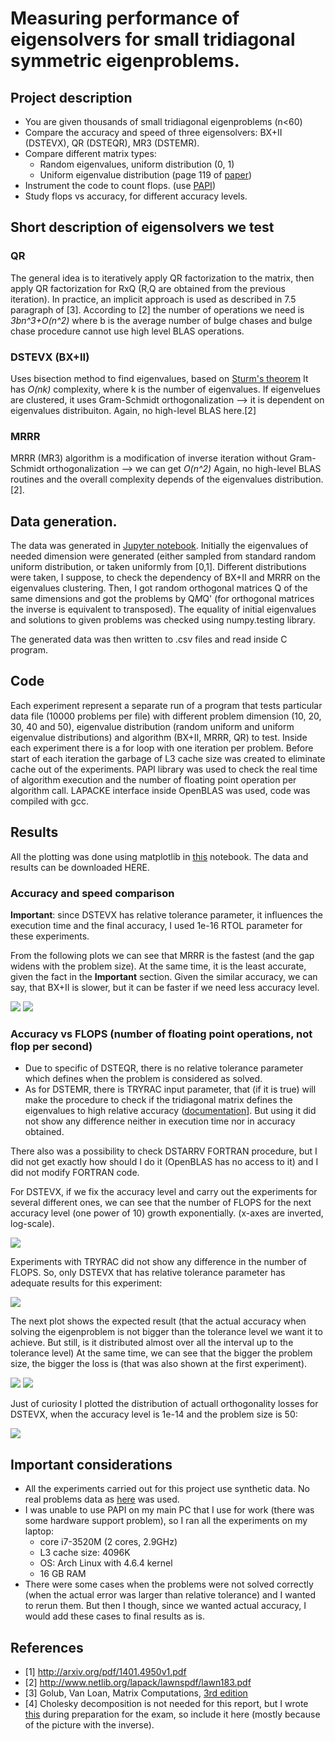 # Measuring performance of eigensolvers for small tridiagonal symmetric eigenproblems.

## Project description

* You are given thousands of small tridiagonal eigenproblems (n<60)           
* Compare the accuracy and speed of three eigensolvers: BX+II (DSTEVX), QR (DSTEQR), MR3 (DSTEMR).
* Compare different matrix types:
   * Random eigenvalues, uniform distribution (0, 1)                            
   * Uniform eigenvalue distribution (page 119 of [paper](http://arxiv.org/pdf/1401.4950v1.pdf))
* Instrument the code to count flops. (use [PAPI](http://icl.cs.utk.edu/papi/))
* Study flops vs accuracy, for different accuracy levels.

## Short description of eigensolvers we test

### QR

The general idea is to iteratively apply QR factorization to the matrix, then apply QR factorization for RxQ (R,Q are obtained from the previous iteration). In practice, an implicit approach is used as described in 7.5 paragraph of [3]. According to [2] the number of operations we need is *3bn^3+O(n^2)* where b is the average number of bulge chases and bulge chase procedure cannot use high level BLAS operations.

### DSTEVX (BX+II)
Uses bisection method to find eigenvalues, based on [Sturm's theorem](https://en.wikipedia.org/wiki/Sturm%27s_theorem) It has *O(nk)* complexity, where k is the number of eigenvalues. If eigenvelues are clustered, it uses Gram-Schmidt orthogonalization --> it is dependent on eigenvalues distribuiton.  Again, no high-level BLAS here.[2]

### MRRR
MRRR (MR3) algorithm is a modification of inverse iteration without Gram-Schmidt orthogonalization --> we can get *O(n^2)* Again, no high-level BLAS routines and the overall complexity depends of the eigenvalues distribution. [2]. 

## Data generation.

The data was generated in [Jupyter notebook](https://github.com/yobibyte/hpmc-eigensolvers/blob/master/hmpc-data-generation.ipynb). Initially the eigenvalues of needed dimension were generated (either sampled from standard random uniform distribution, or taken uniformly from [0,1]. Different distributions were taken, I suppose, to check the dependency of BX+II and MRRR on the eigenvalues clustering. Then, I got random orthogonal matrices Q of the same dimensions and got the problems by Q*M*Q' (for orthogonal matrices the inverse is equivalent to transposed). The equality of initial eigenvalues and solutions to given problems was checked using numpy.testing library.

The generated data was then written to .csv files and read inside C program.

## Code

Each experiment represent a separate run of a program that tests particular data file (10000 problems per file) with different problem dimension (10, 20, 30, 40 and 50), eigenvalue distribution (random uniform and uniform eigenvalue distributions) and algorithm (BX+II, MRRR, QR) to test. Inside each experiment there is a for loop with one iteration per problem. Before start of each iteration the garbage of L3 cache size was created to eliminate cache out of the experiments. PAPI library was used to check the real time of algorithm execution and the number of floating point operation per algorithm call. LAPACKE interface inside OpenBLAS was used, code was compiled with gcc.

## Results

All the plotting was done using matplotlib in [this](https://github.com/yobibyte/hpmc-eigensolvers/blob/master/results_analysis.ipynb) notebook. The data and results can be downloaded HERE.

### Accuracy and speed comparison

**Important**: since DSTEVX has relative tolerance parameter, it influences the execution time and the final accuracy, I used 1e-16 RTOL parameter for these experiments.

From the following plots we can see that MRRR is the fastest (and the gap widens with the problem size). At the same time, it is the least accurate, given the fact in the **Important** section. Given the similar accuracy, we can say, that BX+II is slower, but it can be faster if we need less accuracy level.

<img class='center' src="https://github.com/yobibyte/hpmc-eigensolvers/blob/master/pics/time_vs_dim.png?raw=true"/>
<img class='center' src="https://github.com/yobibyte/hpmc-eigensolvers/blob/master/pics/loss_vs_dim.png?raw=true"/>

### Accuracy vs FLOPS (number of floating point operations, **not** flop per second)

* Due to specific of DSTEQR, there is no relative tolerance parameter which defines when the problem is considered as solved. 
* As for DSTEMR, there is TRYRAC input parameter, that (if it is true) will make the procedure to check if the tridiagonal matrix defines the eigenvalues to high relative accuracy ([documentation](http://www.netlib.org/lapack/explore-html/d9/d1e/dstemr_8f_a613f73c16db5b9b111d56fb3e3feff0d.html#a613f73c16db5b9b111d56fb3e3feff0d)]. But using it did not show any difference neither in execution time nor in accuracy obtained.

There also was a possibility to check DSTARRV FORTRAN procedure, but I did not get exactly how should I do it (OpenBLAS has no access to it) and I did not modify FORTRAN code.

For DSTEVX, if we fix the accuracy level and carry out the experiments for several different ones, we can see that the number of FLOPS for the next accuracy level (one power of 10) growth exponentially. (x-axes are inverted, log-scale).

<img class='center' src="https://github.com/yobibyte/hpmc-eigensolvers/blob/master/pics/flops_given_tol_dstevx.png?raw=true"/>

Experiments with TRYRAC did not show any difference in the number of FLOPS. So, only DSTEVX that has relative tolerance parameter has adequate results for this experiment:

<img class='center' src="https://github.com/yobibyte/hpmc-eigensolvers/blob/master/pics/flops_given_tryrac_dstemr.png?raw=true"/>

The next plot shows the expected result (that the actual accuracy when solving the eigenproblem is not bigger than the tolerance level we want it to achieve. But still, is it distributed almost over all the interval up to the tolerance level) At the same time, we can see that the bigger the problem size, the bigger the loss is (that was also shown at the first experiment).

<img class='center' src="https://github.com/yobibyte/hpmc-eigensolvers/blob/master/pics/med_los_given_tol.png?raw=true"/>
<img class='center' src="https://github.com/yobibyte/hpmc-eigensolvers/blob/master/pics/loss_given_tol.png?raw=true"/>

Just of curiosity I plotted the distribution of actuall orthogonality losses for DSTEVX, when the accuracy level is 1e-14 and the problem size is 50:

<img class='center' src="https://github.com/yobibyte/hpmc-eigensolvers/blob/master/pics/loss_distr.png?raw=true"/>

## Important considerations

* All the experiments carried out for this project use synthetic data. No real problems data as [here](http://www.netlib.org/lapack/lawnspdf/lawn183.pdf) was used.
* I was unable to use PAPI on my main PC that I use for work (there was some hardware support problem), so I ran all the experiments on my laptop:
    * core i7-3520M (2 cores, 2.9GHz)
    * L3 cache size: 4096K
    * OS: Arch Linux with 4.6.4 kernel
    * 16 GB RAM
* There were some cases when the problems were not solved correctly (when the actual error was larger than relative tolerance) and I wanted to rerun them. But then I though, since we wanted actual accuracy, I would add these cases to final results as is.

## References
* [1] http://arxiv.org/pdf/1401.4950v1.pdf
* [2] http://www.netlib.org/lapack/lawnspdf/lawn183.pdf
* [3] Golub, Van Loan, Matrix Computations, [3rd edition](http://web.mit.edu/ehliu/Public/sclark/Golub%20G.H.,%20Van%20Loan%20C.F.-%20Matrix%20Computations.pdf)
* [4] Cholesky decomposition is not needed for this report, but I wrote [this](https://github.com/yobibyte/yobiblog/issues/5) during preparation for the exam, so include it here (mostly because of the picture with the inverse).
